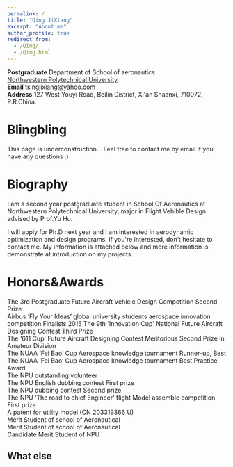 ```yaml
---
permalink: /
title: "Qing JiXiang"
excerpt: "About me"
author_profile: true
redirect_from: 
  - /Qing/
  - /Qing.html
---
```

**Postgraduate**
Department of 
School of aeronautics  
[Northwestern Polytechnical University](http://en.nwpu.edu.cn/ "Northwestern Polytechnical University")  
**Email** tsingjixiang@yahoo.com  
**Address** 127 West Youyi Road, Beilin District, Xi'an Shaanxi, 710072, P.R.China.

Blingbling
======
This page is underconstruction...
Feel free to contact me by email if you have any questions :)

Biography
======
I am a second year postgraduate student in School Of Aeronautics at Northwestern Polytechnical University, major in Flight Vehible Design advised by Prof.Yu Hu.

I will apply for Ph.D next year and I am interested in aerodynamic optimization and design programs. If you're interested, don’t hesitate to contact me. My information is attached below and more information is demonstrate at introduction on my projects.

Honors&Awards
======
The 3rd Postgraduate Future Aircraft Vehicle Design Competition Second Prize  
Airbus ‘Fly Your Ideas’ global university students aerospace innovation competition Finalists 2015 
The 9th 'Innovation Cup' National Future Aircraft Designing Contest Third Prize  
The '611 Cup' Future Aircraft Designing Contest Meritorious Second Prize in Amateur Division  
The NUAA ‘Fei Bao’ Cup Aerospace knowledge tournament Runner-up, Best  
The NUAA ‘Fei Bao’ Cup Aerospace knowledge tournament Best Practice Award  
The NPU outstanding volunteer  
The NPU English dubbing contest First prize  
The NPU dubbing contest Second prize  
The NPU ‘The road to chief Engineer’ flight Model assemble competition First prize  
A patent for utility model (CN 203319366 U)  
Merit Student of school of Aeronautical  
Merit Student of school of Aeronautical  
Candidate Merit Student of NPU  


What else
------


